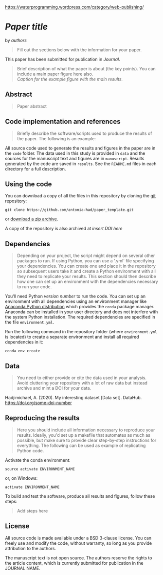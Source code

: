 https://waterprogramming.wordpress.com/category/web-publishing/

# *Paper title*

by *authors*

> Fill out the sections below with the information for your paper.

This paper has been submitted for publication in *Journal*.

> Brief description of what the paper is about (the key points).
> You can include a main paper figure here also.  
*Caption for the example figure with the main results.*

## Abstract

> Paper abstract

## Code implementation and references

> Briefly describe the software/scripts used to produce the results of the
> paper. The following is an example:

All source code used to generate the results and figures in the paper are in
the `code` folder.
The data used in this study is provided in `data` and the sources for the
manuscript text and figures are in `manuscript`.
Results generated by the code are saved in `results`.
See the `README.md` files in each directory for a full description.

## Using the code

You can download a copy of all the files in this repository by cloning the
[git](https://git-scm.com/) repository:

    git clone https://github.com/antonia-had/paper_template.git

or [download a zip archive](https://github.com/antonia-had/paper_template/archive/master.zip).

A copy of the repository is also archived at *insert DOI here*


## Dependencies

> Depending on your project, the script might depend on several other packages
> to run. If using Python, you can use a '.yml' file specifying your dependencies.
> You can create one and place it in the repository so subsequent users take it
> and create a Python environment with all they need to replicate your results.
> This section should then describe how one can set up an environment with the
> dependencies necessary to run your code.

You'll need Python *version number* to run the code.
You can set up an environment with all dependencies using an environment manager
like [Anaconda Python distribution](https://www.anaconda.com/download/) which
provides the `conda` package manager.
Anaconda can be installed in your user directory and does not interfere with
the system Python installation.
The required dependencies are specified in the file `environment.yml`.

Run the following command in the repository folder (where `environment.yml`
is located) to create a separate environment and install all required
dependencies in it:

    conda env create

## Data
> You need to either provide or cite the data used in your analysis.
> Avoid cluttering your repository with a lot of raw data but instead archive and
> mint a DOI for your data.

Hadjimichael, A. (2020). My interesting dataset [Data set]. DataHub. https://doi.org/some-doi-number

## Reproducing the results

> Here you should include all information necessary to reproduce your results.
> Ideally, you'd set up a makefile that automates as much as possible, but make
> sure to provide clear step-by-step instructions for everything.
> The following can be used as example of replicating Python code.

Activate the conda environment:

    source activate ENVIRONMENT_NAME

or, on Windows:

    activate ENVIRONMENT_NAME

To build and test the software, produce all results and figures, follow these steps:

> Add steps here


## License

All source code is made available under a BSD 3-clause license. You can freely
use and modify the code, without warranty, so long as you provide attribution
to the authors.

The manuscript text is not open source. The authors reserve the rights to the
article content, which is currently submitted for publication in the
JOURNAL NAME.
